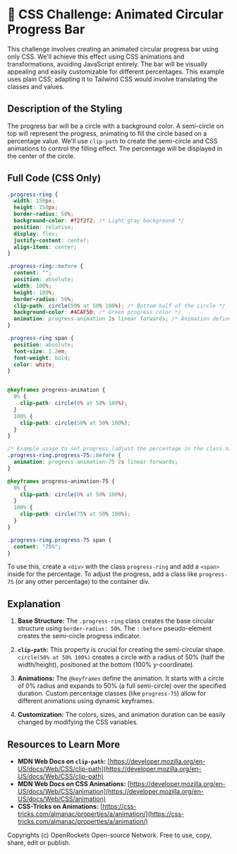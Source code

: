 # 🐞 CSS Challenge:  Animated Circular Progress Bar


This challenge involves creating an animated circular progress bar using only CSS.  We'll achieve this effect using CSS animations and transformations, avoiding JavaScript entirely. The bar will be visually appealing and easily customizable for different percentages.  This example uses plain CSS; adapting it to Tailwind CSS would involve translating the classes and values.


## Description of the Styling

The progress bar will be a circle with a background color.  A semi-circle on top will represent the progress, animating to fill the circle based on a percentage value.  We'll use `clip-path` to create the semi-circle and CSS animations to control the filling effect.  The percentage will be displayed in the center of the circle.

## Full Code (CSS Only)

```css
.progress-ring {
  width: 150px;
  height: 150px;
  border-radius: 50%;
  background-color: #f2f2f2; /* Light gray background */
  position: relative;
  display: flex;
  justify-content: center;
  align-items: center;
}

.progress-ring::before {
  content: "";
  position: absolute;
  width: 100%;
  height: 100%;
  border-radius: 50%;
  clip-path: circle(50% at 50% 100%); /* Bottom half of the circle */
  background-color: #4CAF50; /* Green progress color */
  animation: progress-animation 2s linear forwards; /* Animation defined below */
}

.progress-ring span {
  position: absolute;
  font-size: 1.2em;
  font-weight: bold;
  color: white;
}


@keyframes progress-animation {
  0% {
    clip-path: circle(0% at 50% 100%);
  }
  100% {
    clip-path: circle(50% at 50% 100%);
  }
}

/* Example usage to set progress (adjust the percentage in the class name): */
.progress-ring.progress-75::before {
  animation: progress-animation-75 2s linear forwards;
}

@keyframes progress-animation-75 {
  0% {
    clip-path: circle(0% at 50% 100%);
  }
  100% {
    clip-path: circle(75% at 50% 100%);
  }
}

.progress-ring.progress-75 span {
  content: "75%";
}


```

To use this, create a `<div>` with the class `progress-ring` and add a `<span>` inside for the percentage.  To adjust the progress, add a class like `progress-75` (or any other percentage) to the container div.


## Explanation

1. **Base Structure:** The `.progress-ring` class creates the base circular structure using `border-radius: 50%`. The `::before` pseudo-element creates the semi-circle progress indicator.

2. **`clip-path`:** This property is crucial for creating the semi-circular shape. `circle(50% at 50% 100%)` creates a circle with a radius of 50% (half the width/height), positioned at the bottom (100% y-coordinate).

3. **Animations:** The `@keyframes` define the animation.  It starts with a circle of 0% radius and expands to 50% (a full semi-circle) over the specified duration.  Custom percentage classes (like `progress-75`) allow for different animations using dynamic keyframes.

4. **Customization:**  The colors, sizes, and animation duration can be easily changed by modifying the CSS variables.


## Resources to Learn More

* **MDN Web Docs on `clip-path`:** [https://developer.mozilla.org/en-US/docs/Web/CSS/clip-path](https://developer.mozilla.org/en-US/docs/Web/CSS/clip-path)
* **MDN Web Docs on CSS Animations:** [https://developer.mozilla.org/en-US/docs/Web/CSS/animation](https://developer.mozilla.org/en-US/docs/Web/CSS/animation)
* **CSS-Tricks on Animations:** [https://css-tricks.com/almanac/properties/a/animation/](https://css-tricks.com/almanac/properties/a/animation/)


Copyrights (c) OpenRockets Open-source Network. Free to use, copy, share, edit or publish.

